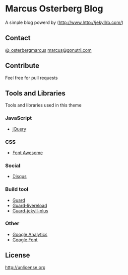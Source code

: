 # Marcus Osterberg Blog
A simple blog powerd by (http://www.http://jekyllrb.com/)

## Contact
[@_osterbergmarcus](http://www.twitter.com/osterbergmarcus)
[marcus@gonutri.com](mailto:marcus@gonutri.com)

## Contribute
Feel free for pull requests

## Tools and Libraries
Tools and libraries used in this theme

### JavaScript
 * [jQuery](http://jquery.com/)

### CSS
* [Font Awesome](http://fortawesome.github.io/Font-Awesome/)

### Social
* [Disqus](https://disqus.com/)

### Build tool
* [Guard](https://github.com/guard/)
* [Guard-livereload](https://github.com/guard/guard-livereload)
* [Guard-jekyll-plus](https://github.com/guard/guard-jekyll-plus)

### Other
* [Google Analytics](http://www.google.com/analytics/)
* [Google Font](https://www.google.com/fonts)

## License
http://unlicense.org
